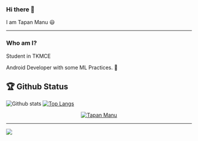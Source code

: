 ### Hi there 👋

<font family = "Arial">I am Tapan Manu :smiley:
<hr/>
  
### Who am I?

Student in TKMCE

Android Developer with some ML Practices. :heartbeat:

🏆 Github Status
---

![Github stats](https://github-readme-stats.vercel.app/api?username=TapanManu)
[![Top Langs](https://github-readme-stats.vercel.app/api/top-langs/?username=TapanManu&&show_icons=true&title_color=#659fc9&icon_color=bb2acf&text_color=daf7dc&bg_color=#f5f6f7)](https://github.com/TapanManu)
 <p align="center">
   <a href="https://github.com/ryo-ma/github-profile-trophy"><img src="https://github-profile-trophy.vercel.app/?username=TapanManu" alt="Tapan Manu" /></a> </p>

 ---

![](https://komarev.com/ghpvc/?username=TapanManu&color=010040&style=flat-square)


<!--
**TapanManu/TapanManu** is a ✨ _special_ ✨ repository because its `README.md` (this file) appears on your GitHub profile.

Here are some ideas to get you started:

- 🔭 I’m currently working on ...
- 🌱 I’m currently learning ...
- 👯 I’m looking to collaborate on ...
- 🤔 I’m looking for help with ...
- 💬 Ask me about ...
- 📫 How to reach me: ...
- 😄 Pronouns: ...
- ⚡ Fun fact: ...
-->
